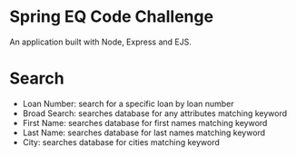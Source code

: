 # Spring EQ Code Challenge

An application built with Node, Express and EJS.

# Search
 - Loan Number: search for a specific loan by loan number
 - Broad Search: searches database for any attributes matching keyword
 - First Name: searches database for first names matching keyword
 - Last Name: searches database for last names matching keyword
 - City: searches database for cities matching keyword

